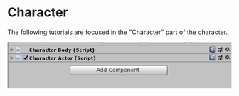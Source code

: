# Character

The following tutorials are focused in the "Character" part of the character.

![](../../.gitbook/assets/imagen%20%287%29.png)



